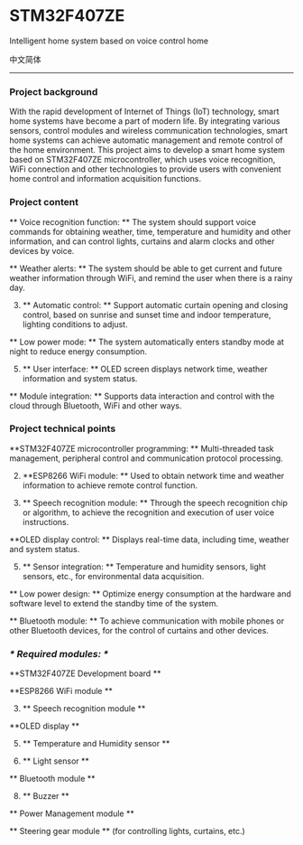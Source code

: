 # STM32F407ZE
Intelligent home system based on voice control home

<a src="./README_CN">中文简体</a>

****

### Project background

With the rapid development of Internet of Things (IoT) technology, smart home systems have become a part of modern life. By integrating various sensors, control modules and wireless communication technologies, smart home systems can achieve automatic management and remote control of the home environment. This project aims to develop a smart home system based on STM32F407ZE microcontroller, which uses voice recognition, WiFi connection and other technologies to provide users with convenient home control and information acquisition functions.

### Project content

** Voice recognition function: ** The system should support voice commands for obtaining weather, time, temperature and humidity and other information, and can control lights, curtains and alarm clocks and other devices by voice.

** Weather alerts: ** The system should be able to get current and future weather information through WiFi, and remind the user when there is a rainy day.

3. ** Automatic control: ** Support automatic curtain opening and closing control, based on sunrise and sunset time and indoor temperature, lighting conditions to adjust.

** Low power mode: ** The system automatically enters standby mode at night to reduce energy consumption.

5. ** User interface: ** OLED screen displays network time, weather information and system status.

** Module integration: ** Supports data interaction and control with the cloud through Bluetooth, WiFi and other ways.

### Project technical points

**STM32F407ZE microcontroller programming: ** Multi-threaded task management, peripheral control and communication protocol processing.

2. **ESP8266 WiFi module: ** Used to obtain network time and weather information to achieve remote control function.

3. ** Speech recognition module: ** Through the speech recognition chip or algorithm, to achieve the recognition and execution of user voice instructions.

**OLED display control: ** Displays real-time data, including time, weather and system status.

5. ** Sensor integration: ** Temperature and humidity sensors, light sensors, etc., for environmental data acquisition.

** Low power design: ** Optimize energy consumption at the hardware and software level to extend the standby time of the system.

** Bluetooth module: ** To achieve communication with mobile phones or other Bluetooth devices, for the control of curtains and other devices.

### ***\* Required modules: \****

**STM32F407ZE Development board **

**ESP8266 WiFi module **

3. ** Speech recognition module **

**OLED display **

5. ** Temperature and Humidity sensor **

6. ** Light sensor **

** Bluetooth module **

8. ** Buzzer **

** Power Management module **

** Steering gear module ** (for controlling lights, curtains, etc.)
